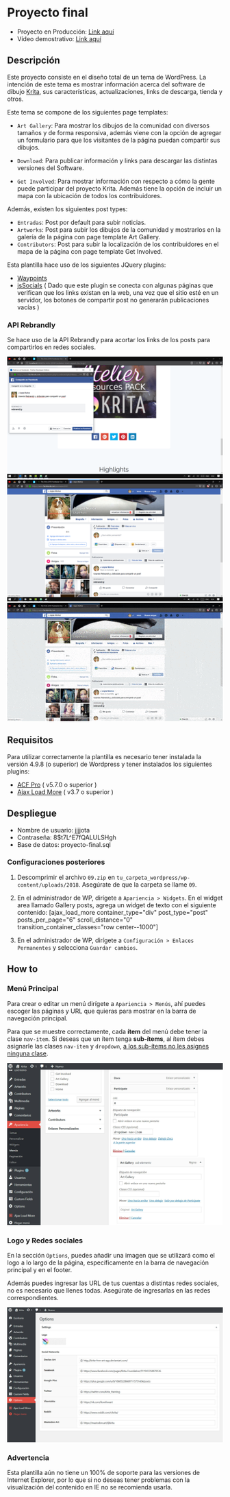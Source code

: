 # Proyecto final

- Proyecto en Producción: [Link aquí](http://jopia.digitalpartner.cl)
- Vídeo demostrativo: [Link aquí]()

## Descripción

Este proyecto consiste en el diseño total de un tema de WordPress. La intención de este tema es mostrar información acerca del software de dibujo [Krita](https://krita.org/en/homepage/), sus características, actualizaciones, links de descarga, tienda y otros.

Este tema se compone de los siguientes page templates:

- `Art Gallery`: Para mostrar los dibujos de la comunidad con diversos tamaños y de forma responsiva, además viene con la opción de agregar un formulario para que los visitantes de la página puedan compartir sus dibujos.

- `Download`: Para publicar información y links para descargar las distintas versiones del Software.

- `Get Involved`: Para mostrar información con respecto a cómo la gente puede participar del proyecto Krita. Además tiene la opción de incluir un mapa con la ubicación de todos los contribuidores.

Además, existen los siguientes post types:

- `Entradas`: Post por default para subir noticias.
- `Artworks`: Post para subir los dibujos de la comunidad y mostrarlos en la galería de la página con page template Art Gallery.
- `Contributors`: Post para subir la localización de los contribuidores en el mapa de la página con page template Get Involved.

Esta plantilla hace uso de los siguientes JQuery plugins:
- [Waypoints](http://imakewebthings.com/waypoints/guides/jquery-zepto/)
- [jsSocials](http://js-socials.com/start-using/) ( Dado que este plugin se conecta con algunas páginas que verifican que los links existan en la web, una vez que el sitio esté en un servidor, los botones de compartir post no generarán publicaciones vacías )

### API Rebrandly

Se hace uso de la API Rebrandly para acortar los links de los posts para compartirlos en redes sociales.

![Sharing a post 1](assets/images/sharing-1.png)
![Sharing a post 2](assets/images/sharing-2.png)
![Sharing a post 3](assets/images/sharing-3.gif)

## Requisitos

Para utilizar correctamente la plantilla es necesario tener instalada la versión 4.9.8 (o superior) de Wordpress y tener instalados los siguientes plugins:
- [ACF Pro]( https://www.advancedcustomfields.com/pro/ ) ( v5.7.0 o superior )
- [Ajax Load More]( https://es.wordpress.org/plugins/ajax-load-more/ ) ( v3.7 o superior )


## Despliegue

- Nombre de usuario: jjjjota
- Contraseña: 8$t7L^E7fQALULSHgh
- Base de datos: proyecto-final.sql

### Configuraciones posteriores

1. Descomprimir el archivo `09.zip` en `tu_carpeta_wordpress/wp-content/uploads/2018`. Asegúrate de que la carpeta se llame `09`.

2. En el administrador de WP, dirígete a `Apariencia > Widgets`. En el widget area llamado Gallery posts, agrega un widget de texto con el siguiente contenido: [ajax_load_more container_type="div" post_type="post" posts_per_page="6" scroll_distance="0" transition_container_classes="row center--1000"]

3. En el administrador de WP, dirígete a `Configuración > Enlaces Permanentes` y selecciona `Guardar cambios`.

## How to
### Menú Principal

Para crear o editar un menú dirígete a `Apariencia > Menús`, ahí puedes escoger las páginas y URL que quieras para mostrar en la barra de navegación principal.

Para que se muestre correctamente, cada **ítem** del menú debe tener la clase `nav-item`. Si deseas que un ítem tenga **sub-ítems**, al ítem debes asignarle las clases `nav-item` y `dropdown`, <u>a los sub-ítems no les asignes ninguna clase</u>.

![Ejemplo de ítem con sub-ítems](assets/images/menu-sub-items.jpg)

### Logo y Redes sociales

En la sección `Options`, puedes añadir una imagen que se utilizará como el logo a lo largo de la página, específicamente en la barra de navegación principal y en el footer.

Además puedes ingresar las URL de tus cuentas a distintas redes sociales, no es necesario que llenes todas. Asegúrate de ingresarlas en las redes correspondientes.

![Visualización de página Options](assets/images/options-page.jpg)

### Advertencia

Esta plantilla aún no tiene un 100% de soporte para las versiones de Internet Explorer, por lo que si no deseas tener problemas con la visualización del contenido en IE no se recomienda usarla.
